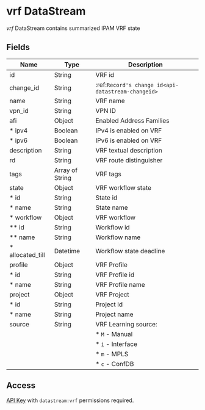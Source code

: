 # vrf DataStream

*vrf* DataStream contains summarized IPAM VRF state

## Fields


| Name            | Type            | Description                                        |
|-----------------|-----------------|----------------------------------------------------|
| id              | String          | VRF id                                             |
| change_id       | String          | :ref:`Record's change id<api-datastream-changeid>` |
| name            | String          | VRF name                                           |
| vpn_id          | String          | VPN ID                                             |
| afi             | Object          | Enabled Address Families                           |
| * ipv4          | Boolean         | IPv4 is enabled on VRF                             |
| * ipv6          | Boolean         | IPv6 is enabled on VRF                             |
| description     | String          | VRF textual description                            |
| rd              | String          | VRF route distinguisher                            |
| tags            | Array of String | VRF tags                                           |
| state           | Object          | VRF workflow state                                 |
|* id             | String          | State id                                           |
|* name           | String          | State name                                         |
|* workflow       | Object          | VRF workflow                                       |
|** id            | String          | Workflow id                                        |
|** name          | String          | Workflow name                                      |
|* allocated_till | Datetime        | Workflow state deadline                            |
| profile         | Object          | VRF Profile                                        |
|* id             | String          | VRF Profile id                                     |
|* name           | String          | VRF Profile name                                   |
| project         | Object          | VRF Project                                        |
|* id             | String          | Project id                                         |
|* name           | String          | Project name                                       |
| source          | String          | VRF Learning source:                               |
|                 |                 |  * `M` - Manual                                     |
|                 |                 |  * `i` - Interface                                  |
|                 |                 |  * `m` - MPLS                                       |
|                 |                 |  * `c` - ConfDB                                     |


## Access

[API Key](../../../reference/concepts/apikey/index.md) with `datastream:vrf` permissions
required.
